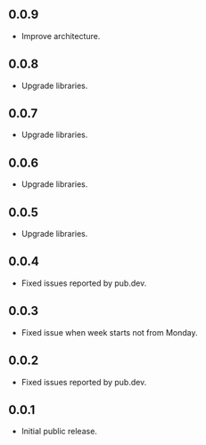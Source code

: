## 0.0.9

- Improve architecture.

## 0.0.8

- Upgrade libraries.

## 0.0.7

- Upgrade libraries.

## 0.0.6

- Upgrade libraries.

## 0.0.5

- Upgrade libraries.

## 0.0.4

- Fixed issues reported by pub.dev.

## 0.0.3

- Fixed issue when week starts not from Monday.

## 0.0.2

- Fixed issues reported by pub.dev.

## 0.0.1

- Initial public release.